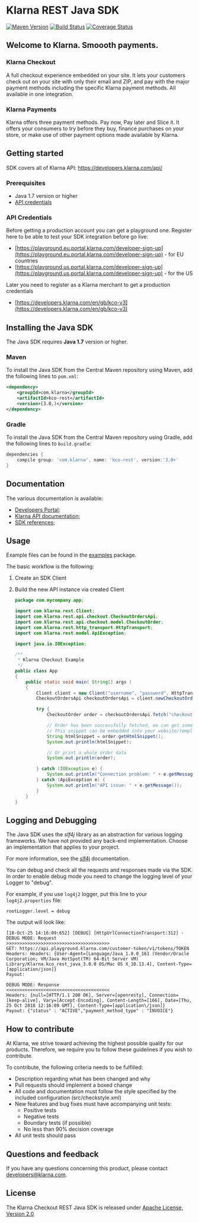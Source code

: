 # Klarna REST Java SDK
[![Maven Version][maven-image]](https://search.maven.org/search?q=a:kco-rest)
[![Build Status][travis-image]](https://travis-ci.org/klarna/kco_rest_java)
[![Coverage Status][coveralls-image]](https://coveralls.io/r/klarna/kco_rest_java)

## Welcome to Klarna. Smoooth payments.

### Klarna Checkout

A full checkout experience embedded on your site. It lets your customers check out on your
site with only their email and ZIP, and pay with the major payment methods including the specific
Klarna payment methods. All available in one integration.

### Klarna Payments

Klarna offers three payment methods. Pay now, Pay later and Slice it. It offers your consumers
to try before they buy, finance purchases on your store, or make use of other payment
options made available by Klarna.

## Getting started

SDK covers all of Klarna API: https://developers.klarna.com/api/

### Prerequisites

* Java 1.7 version or higher
* [API credentials](#api-credentials)

### API Credentials

Before getting a production account you can get a playground one.
Register here to be able to test your SDK integration before go live:

* [https://playground.eu.portal.klarna.com/developer-sign-up](https://playground.eu.portal.klarna.com/developer-sign-up) - for EU countries
* [https://playground.us.portal.klarna.com/developer-sign-up](https://playground.us.portal.klarna.com/developer-sign-up) - for the US

Later you need to register as a Klarna merchant to get a production credentials

* [https://developers.klarna.com/en/gb/kco-v3](https://developers.klarna.com/en/gb/kco-v3)

## Installing the Java SDK

The Java SDK requires **Java 1.7** version or higher.

### Maven

To install the Java SDK from the Central Maven repository using Maven, add the following lines to `pom.xml`:

```xml
<dependency>
    <groupId>com.klarna</groupId>
    <artifactId>kco-rest</artifactId>
    <version>[3.0,)</version>
</dependency>
```

### Gradle

To install the Java SDK from the Central Maven repository using Gradle, add the following lines to `build.gradle`:

```groovy
dependencies {
    compile group: 'com.klarna', name: 'kco-rest', version:'3.0+'
}
```

## Documentation

The various documentation is available:

* [Developers Portal](https://developers.klarna.com);
* [Klarna API documentation](https://developers.klarna.com/api);
* [SDK references](https://klarna.github.io/kco_rest_java/);

## Usage

Example files can be found in the
[examples](src/main/java/examples/) package.

The basic workflow is the following:
1) Create an SDK Client
2) Build the new API instance via created Client

    ```java
    package com.mycompany.app;

    import com.klarna.rest.Client;
    import com.klarna.rest.api.checkout.CheckoutOrdersApi;
    import com.klarna.rest.api.checkout.model.CheckoutOrder;
    import com.klarna.rest.http_transport.HttpTransport;
    import com.klarna.rest.model.ApiException;

    import java.io.IOException;

    /**
     * Klarna Checkout Example
     */
    public class App
    {
        public static void main( String[] args )
        {
            Client client = new Client("username", "password", HttpTransport.EU_BASE_URL);
            CheckoutOrdersApi checkoutOrdersApi = client.newCheckoutOrdersApi();

            try {
                CheckoutOrder order = checkoutOrdersApi.fetch("checkoutOrderID-123");

                // Order has been successfully fetched, we can get some info, e.g. HTML Snippet
                // This snippet can be embedded into your website/templates/etc
                String htmlSnippet = order.getHtmlSnippet();
                System.out.println(htmlSnippet);

                // Or print a whole order data
                System.out.println(order);

            } catch (IOException e) {
                System.out.println("Connection problem: " + e.getMessage());
            } catch (ApiException e) {
                System.out.println("API issue: " + e.getMessage());
            }
        }
    }
    ```

## Logging and Debugging

The Java SDK uses the *slf4j* library as an abstraction for various logging frameworks. We have not provided
any back-end implementation.
Choose an implementation that applies to your project.

For more information, see the [slf4j](https://www.slf4j.org/) documentation.

You can debug and check all the requests and responses made via the SDK. In order to enable debug mode
you need to change the logging level of your Logger to "debug".

For example, if you use `log4j2` logger, put this line to your `log4j2.properties` file:

```properties
rootLogger.level = debug
```

The output will look like:

```shell
[18-Oct-25 14:16:09:652] [DEBUG] [HttpUrlConnectionTransport:312] - DEBUG MODE: Request
>>>>>>>>>>>>>>>>>>>>>>>>>>>>>>>>>>>>>>>
GET: https://api.playground.klarna.com/customer-token/v1/tokens/TOKEN
Headers: Headers: {User-Agent=[Language/Java_1.8.0_161 (Vendor/Oracle Corporation; VM/Java HotSpot(TM) 64-Bit Server VM) Library/Klarna.kco_rest_java_3.0.0 OS/Mac OS X_10.13.4], Content-Type=[application/json]}
Payout:

DEBUG MODE: Response
<<<<<<<<<<<<<<<<<<<<<<<<<<<<<<<<<<<<<<<
Headers: {null=[HTTP/1.1 200 OK], Server=[openresty], Connection=[keep-alive], Vary=[Accept-Encoding], Content-Length=[166], Date=[Thu, 25 Oct 2018 12:16:09 GMT], Content-Type=[application\/json]}
Payout: {"status" : "ACTIVE","payment_method_type" : "INVOICE"}
```

## How to contribute

At Klarna, we strive toward achieving the highest possible quality for our
products. Therefore, we require you to follow these guidelines if you wish
to contribute.

To contribute, the following criteria needs to be fulfilled:

* Description regarding what has been changed and why
* Pull requests should implement a boxed change
* All code and documentation must follow the style specified by
  the included configuration (src/checkstyle.xml)
* New features and bug fixes must have accompanying unit tests:
  * Positive tests
  * Negative tests
  * Boundary tests (if possible)
  * No less than 90% decision coverage
* All unit tests should pass

## Questions and feedback

If you have any questions concerning this product,
please contact [developers@klarna.com](mailto:developers@klarna.com).

## License

The Klarna Checkout REST Java SDK is released under
[Apache License, Version 2.0](http://www.apache.org/LICENSE-2.0)

[maven-image]: https://img.shields.io/maven-central/v/com.klarna/kco-rest.svg?style=flat
[travis-image]: https://img.shields.io/travis/klarna/kco_rest_java/v3.0.svg?style=flat
[coveralls-image]: https://img.shields.io/coveralls/klarna/kco_rest_java/v3.0.svg?style=flat

